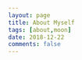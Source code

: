 ```yaml
---
layout: page
title: About Myself
tags: [about,moon]
date: 2018-12-22
comments: false
---
```


<style type="text/css">
    /* 如果光标没出现，而是出现在下一行，那么就是盒子是块级标签，必须得转换成行内标签 */
    h2 {
        display: inline;
    }
/* 想让的光标闪动的话，复制下面的代码 */
.typed-cursor{
    opacity: 1;
    animation: typedjsBlink 0.7s infinite;
    -webkit-animation: typedjsBlink 0.7s infinite;
    animation: typedjsBlink 0.7s infinite;
}
@keyframes typedjsBlink{
    50% { opacity: 0.0; }
}
@-webkit-keyframes typedjsBlink{
    0% { opacity: 1; }
    50% { opacity: 0.0; }
    100% { opacity: 1; }
}
.typed-fade-out{
    opacity: 0;
    transition: opacity .25s;
    -webkit-animation: 0;
    animation: 0;
}
</style>
    
<div id="box"></div>
<script type="text/javascript" src="https://cdn.bootcss.com/typed.js/2.0.5/typed.js"></script>
<script>
    var boxObj = document.getElementById('box');
    new Typed(boxObj,{
        // 注意：输出的可以是标签，将标签当节点运行。比如下面的h2
        strings: ['<h2>我是打印字typed.js<h2>','我是案例一222','我是最后一个打印出来的'],
        typeSpeed:200 // 速度
    });
</script>

